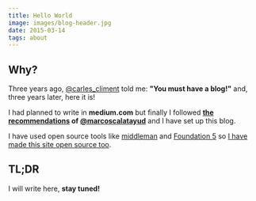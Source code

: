 ```yaml
---
title: Hello World
image: images/blog-header.jpg
date: 2015-03-14
tags: about
---
```


## Why?

Three years ago, [@carles_climent](https://twitter.com/carles_climent) told me: **"You must have a blog!"** and, three years later, here it is!

I had planned to write in **medium.com** but finally I followed **[the recommendations](http://marcos-calatayud.com/blog/reasons-to-build-your-own-blog/) of [@marcoscalatayud](https://twitter.com/marcoscalatayud)** and I have set up this blog.

I have used open source tools like [middleman](https://middlemanapp.com/) and [Foundation 5](http://foundation.zurb.com/) so [I have made this site open source too](https://github.com/vibaiher/vibaiher.com).

## TL;DR

I will write here, **stay tuned!**

